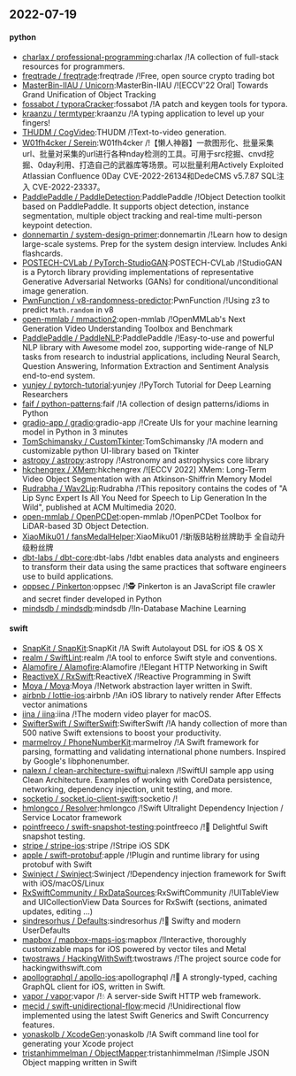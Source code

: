 ## 2022-07-19

#### python
* [charlax / professional-programming](https://github.com/charlax/professional-programming):charlax /!A collection of full-stack resources for programmers.
* [freqtrade / freqtrade](https://github.com/freqtrade/freqtrade):freqtrade /!Free, open source crypto trading bot
* [MasterBin-IIAU / Unicorn](https://github.com/MasterBin-IIAU/Unicorn):MasterBin-IIAU /![ECCV'22 Oral] Towards Grand Unification of Object Tracking
* [fossabot / typoraCracker](https://github.com/fossabot/typoraCracker):fossabot /!A patch and keygen tools for typora.
* [kraanzu / termtyper](https://github.com/kraanzu/termtyper):kraanzu /!A typing application to level up your fingers!
* [THUDM / CogVideo](https://github.com/THUDM/CogVideo):THUDM /!Text-to-video generation.
* [W01fh4cker / Serein](https://github.com/W01fh4cker/Serein):W01fh4cker /!【懒人神器】一款图形化、批量采集url、批量对采集的url进行各种nday检测的工具。可用于src挖掘、cnvd挖掘、0day利用、打造自己的武器库等场景。可以批量利用Actively Exploited Atlassian Confluence 0Day CVE-2022-26134和DedeCMS v5.7.87 SQL注入 CVE-2022-23337。
* [PaddlePaddle / PaddleDetection](https://github.com/PaddlePaddle/PaddleDetection):PaddlePaddle /!Object Detection toolkit based on PaddlePaddle. It supports object detection, instance segmentation, multiple object tracking and real-time multi-person keypoint detection.
* [donnemartin / system-design-primer](https://github.com/donnemartin/system-design-primer):donnemartin /!Learn how to design large-scale systems. Prep for the system design interview. Includes Anki flashcards.
* [POSTECH-CVLab / PyTorch-StudioGAN](https://github.com/POSTECH-CVLab/PyTorch-StudioGAN):POSTECH-CVLab /!StudioGAN is a Pytorch library providing implementations of representative Generative Adversarial Networks (GANs) for conditional/unconditional image generation.
* [PwnFunction / v8-randomness-predictor](https://github.com/PwnFunction/v8-randomness-predictor):PwnFunction /!Using z3 to predict `Math.random` in v8
* [open-mmlab / mmaction2](https://github.com/open-mmlab/mmaction2):open-mmlab /!OpenMMLab's Next Generation Video Understanding Toolbox and Benchmark
* [PaddlePaddle / PaddleNLP](https://github.com/PaddlePaddle/PaddleNLP):PaddlePaddle /!Easy-to-use and powerful NLP library with Awesome model zoo, supporting wide-range of NLP tasks from research to industrial applications, including Neural Search, Question Answering, Information Extraction and Sentiment Analysis end-to-end system.
* [yunjey / pytorch-tutorial](https://github.com/yunjey/pytorch-tutorial):yunjey /!PyTorch Tutorial for Deep Learning Researchers
* [faif / python-patterns](https://github.com/faif/python-patterns):faif /!A collection of design patterns/idioms in Python
* [gradio-app / gradio](https://github.com/gradio-app/gradio):gradio-app /!Create UIs for your machine learning model in Python in 3 minutes
* [TomSchimansky / CustomTkinter](https://github.com/TomSchimansky/CustomTkinter):TomSchimansky /!A modern and customizable python UI-library based on Tkinter
* [astropy / astropy](https://github.com/astropy/astropy):astropy /!Astronomy and astrophysics core library
* [hkchengrex / XMem](https://github.com/hkchengrex/XMem):hkchengrex /![ECCV 2022] XMem: Long-Term Video Object Segmentation with an Atkinson-Shiffrin Memory Model
* [Rudrabha / Wav2Lip](https://github.com/Rudrabha/Wav2Lip):Rudrabha /!This repository contains the codes of "A Lip Sync Expert Is All You Need for Speech to Lip Generation In the Wild", published at ACM Multimedia 2020.
* [open-mmlab / OpenPCDet](https://github.com/open-mmlab/OpenPCDet):open-mmlab /!OpenPCDet Toolbox for LiDAR-based 3D Object Detection.
* [XiaoMiku01 / fansMedalHelper](https://github.com/XiaoMiku01/fansMedalHelper):XiaoMiku01 /!新版B站粉丝牌助手 全自动升级粉丝牌
* [dbt-labs / dbt-core](https://github.com/dbt-labs/dbt-core):dbt-labs /!dbt enables data analysts and engineers to transform their data using the same practices that software engineers use to build applications.
* [oppsec / Pinkerton](https://github.com/oppsec/Pinkerton):oppsec /!🕵️
Pinkerton is an JavaScript file crawler and secret finder developed in Python
* [mindsdb / mindsdb](https://github.com/mindsdb/mindsdb):mindsdb /!In-Database Machine Learning

#### swift
* [SnapKit / SnapKit](https://github.com/SnapKit/SnapKit):SnapKit /!A Swift Autolayout DSL for iOS & OS X
* [realm / SwiftLint](https://github.com/realm/SwiftLint):realm /!A tool to enforce Swift style and conventions.
* [Alamofire / Alamofire](https://github.com/Alamofire/Alamofire):Alamofire /!Elegant HTTP Networking in Swift
* [ReactiveX / RxSwift](https://github.com/ReactiveX/RxSwift):ReactiveX /!Reactive Programming in Swift
* [Moya / Moya](https://github.com/Moya/Moya):Moya /!Network abstraction layer written in Swift.
* [airbnb / lottie-ios](https://github.com/airbnb/lottie-ios):airbnb /!An iOS library to natively render After Effects vector animations
* [iina / iina](https://github.com/iina/iina):iina /!The modern video player for macOS.
* [SwifterSwift / SwifterSwift](https://github.com/SwifterSwift/SwifterSwift):SwifterSwift /!A handy collection of more than 500 native Swift extensions to boost your productivity.
* [marmelroy / PhoneNumberKit](https://github.com/marmelroy/PhoneNumberKit):marmelroy /!A Swift framework for parsing, formatting and validating international phone numbers. Inspired by Google's libphonenumber.
* [nalexn / clean-architecture-swiftui](https://github.com/nalexn/clean-architecture-swiftui):nalexn /!SwiftUI sample app using Clean Architecture. Examples of working with CoreData persistence, networking, dependency injection, unit testing, and more.
* [socketio / socket.io-client-swift](https://github.com/socketio/socket.io-client-swift):socketio /!
* [hmlongco / Resolver](https://github.com/hmlongco/Resolver):hmlongco /!Swift Ultralight Dependency Injection / Service Locator framework
* [pointfreeco / swift-snapshot-testing](https://github.com/pointfreeco/swift-snapshot-testing):pointfreeco /!📸
Delightful Swift snapshot testing.
* [stripe / stripe-ios](https://github.com/stripe/stripe-ios):stripe /!Stripe iOS SDK
* [apple / swift-protobuf](https://github.com/apple/swift-protobuf):apple /!Plugin and runtime library for using protobuf with Swift
* [Swinject / Swinject](https://github.com/Swinject/Swinject):Swinject /!Dependency injection framework for Swift with iOS/macOS/Linux
* [RxSwiftCommunity / RxDataSources](https://github.com/RxSwiftCommunity/RxDataSources):RxSwiftCommunity /!UITableView and UICollectionView Data Sources for RxSwift (sections, animated updates, editing ...)
* [sindresorhus / Defaults](https://github.com/sindresorhus/Defaults):sindresorhus /!💾
Swifty and modern UserDefaults
* [mapbox / mapbox-maps-ios](https://github.com/mapbox/mapbox-maps-ios):mapbox /!Interactive, thoroughly customizable maps for iOS powered by vector tiles and Metal
* [twostraws / HackingWithSwift](https://github.com/twostraws/HackingWithSwift):twostraws /!The project source code for hackingwithswift.com
* [apollographql / apollo-ios](https://github.com/apollographql/apollo-ios):apollographql /!📱
A strongly-typed, caching GraphQL client for iOS, written in Swift.
* [vapor / vapor](https://github.com/vapor/vapor):vapor /!💧
A server-side Swift HTTP web framework.
* [mecid / swift-unidirectional-flow](https://github.com/mecid/swift-unidirectional-flow):mecid /!Unidirectional flow implemented using the latest Swift Generics and Swift Concurrency features.
* [yonaskolb / XcodeGen](https://github.com/yonaskolb/XcodeGen):yonaskolb /!A Swift command line tool for generating your Xcode project
* [tristanhimmelman / ObjectMapper](https://github.com/tristanhimmelman/ObjectMapper):tristanhimmelman /!Simple JSON Object mapping written in Swift
